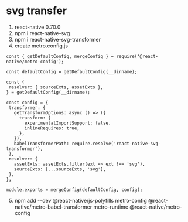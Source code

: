 
 # svg transfer
 
 1. react-native 0.70.0
 2. npm i react-native-svg
 3. npm i react-native-svg-transformer
 4. create metro.config.js
```
const { getDefaultConfig, mergeConfig } = require('@react-native/metro-config');

const defaultConfig = getDefaultConfig(__dirname);

const {
 resolver: { sourceExts, assetExts },
} = getDefaultConfig(__dirname);

const config = {
 transformer: {
   getTransformOptions: async () => ({
     transform: {
       experimentalImportSupport: false,
       inlineRequires: true,
     },
   }),
   babelTransformerPath: require.resolve('react-native-svg-transformer'),
 },
 resolver: {
   assetExts: assetExts.filter(ext => ext !== 'svg'),
   sourceExts: [...sourceExts, 'svg'],
 },
};

module.exports = mergeConfig(defaultConfig, config);   
```

5.  npm add --dev @react-native/js-polyfills metro-config @react-native/metro-babel-transformer metro-runtime @react-native/metro-config

